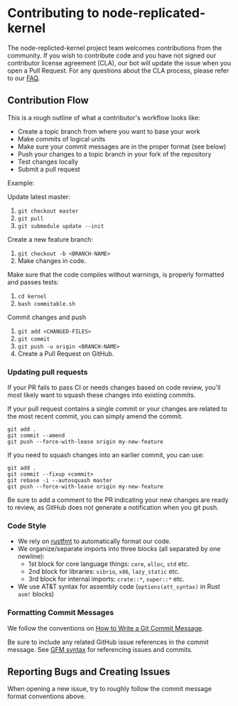 # Contributing to node-replicated-kernel

The node-replicted-kernel project team welcomes contributions from the community. If
you wish to contribute code and you have not signed our contributor license
agreement (CLA), our bot will update the issue when you open a Pull Request. For
any questions about the CLA process, please refer to our
[FAQ](https://cla.vmware.com/faq).

## Contribution Flow

This is a rough outline of what a contributor's workflow looks like:

- Create a topic branch from where you want to base your work
- Make commits of logical units
- Make sure your commit messages are in the proper format (see below)
- Push your changes to a topic branch in your fork of the repository
- Test changes locally
- Submit a pull request

Example:

Update latest master:

1. `git checkout master`
1. `git pull`
1. `git submodule update --init`

Create a new feature branch:

1. `git checkout -b <BRANCH-NAME>`
1. Make changes in code.

Make sure that the code compiles without warnings, is properly formatted and passes tests:

1. `cd kernel`
1. `bash commitable.sh`

Commit changes and push

1. `git add <CHANGED-FILES>`
1. `git commit`
1. `git push -u origin <BRANCH-NAME>`
1. Create a Pull Request on GitHub.

### Updating pull requests

If your PR fails to pass CI or needs changes based on code review, you'll most likely want to squash these changes into
existing commits.

If your pull request contains a single commit or your changes are related to the most recent commit, you can simply
amend the commit.

``` shell
git add .
git commit --amend
git push --force-with-lease origin my-new-feature
```

If you need to squash changes into an earlier commit, you can use:

``` shell
git add .
git commit --fixup <commit>
git rebase -i --autosquash master
git push --force-with-lease origin my-new-feature
```

Be sure to add a comment to the PR indicating your new changes are ready to review, as GitHub does not generate a
notification when you git push.

### Code Style

- We rely on [rustfmt](https://github.com/rust-lang/rustfmt) to automatically format our code.
- We organize/separate imports into three blocks (all separated by one newline):
  - 1st block for core language things: `core`, `alloc`, `std` etc.
  - 2nd block for libraries: `vibrio`, `x86`, `lazy_static` etc.
  - 3rd block for internal imports: `crate::*`, `super::*` etc.
- We use AT&T syntax for assembly code (`options(att_syntax)` in Rust `asm!` blocks)

### Formatting Commit Messages

We follow the conventions on [How to Write a Git Commit Message](http://chris.beams.io/posts/git-commit/).

Be sure to include any related GitHub issue references in the commit message.  See
[GFM syntax](https://guides.github.com/features/mastering-markdown/#GitHub-flavored-markdown) for referencing issues
and commits.

## Reporting Bugs and Creating Issues

When opening a new issue, try to roughly follow the commit message format conventions above.
